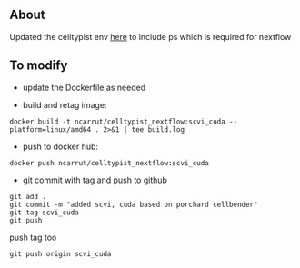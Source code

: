 ## About 
Updated the celltypist env [here](https://github.com/Teichlab/celltypist/blob/main/Dockerfile) to include ps which is required for nextflow

## To modify

* update the Dockerfile as needed

* build and retag image:

```
docker build -t ncarrut/celltypist_nextflow:scvi_cuda --platform=linux/amd64 . 2>&1 | tee build.log
```

* push to docker hub:

```
docker push ncarrut/celltypist_nextflow:scvi_cuda
```

* git commit with tag and push to github

```
git add .
git commit -m "added scvi, cuda based on porchard cellbender"
git tag scvi_cuda
git push
```

push tag too
```
git push origin scvi_cuda
```

